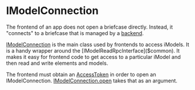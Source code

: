 # IModelConnection

The frontend of an app does not open a briefcase directly. Instead, it "connects" to a briefcase that is managed by a [backend](../backend/index.md).

[IModelConnection]($frontend) is the main class used by frontends to access iModels. It is a handy wrapper around the [IModelReadRpcInterface]($common). It makes it easy for frontend code to get access to a particular iModel and then read and write elements and models.

The frontend must obtain an [AccessToken](../common/AccessToken.md) in order to open an IModelConnection. [IModelConnection.open]($frontend) takes that as an argument.